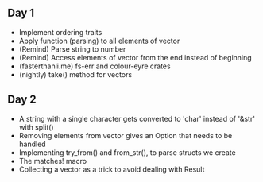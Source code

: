 ## Day 1
* Implement ordering traits
* Apply function (parsing) to all elements of vector
* (Remind) Parse string to number
* (Remind) Access elements of vector from the end instead of beginning
* (fasterthanli.me) fs-err and colour-eyre crates
* (nightly) take() method for vectors
## Day 2
* A string with a single character gets converted to 'char' instead of '&str' with split()
* Removing elements from vector gives an Option that needs to be handled
* Implementing try_from() and from_str(), to parse structs we create
* The matches! macro
* Collecting a vector as a trick to avoid dealing with Result